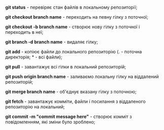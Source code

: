 **git status** - перевіряє стан файлів в локальному репозиторії;

**git checkout branch name** - переходить на певну гілку з поточної;

**git checkout -b branch name** - створює нову гілку з поточної і переходить в неї;

**git branch -d branch name** - видаляє гілку;

**git add** - копіює файли до локального репозиторію (. - поточна директорія; * - всі файли);

**git pull** - завантажує всі гілки в локальний репозиторій;

**git push origin branch name** - заливаємо локальну гілку на віддалений репозиторій;

**git merge branch name** - об'єднує вказану гілку з поточною;

**git fetch** - завантажує комміти, файли і посилання з віддаленого репозиторію на локальний;

**git commit -m "commit message here"** - створює комміт з повідомленням, які зміни було зроблено;
